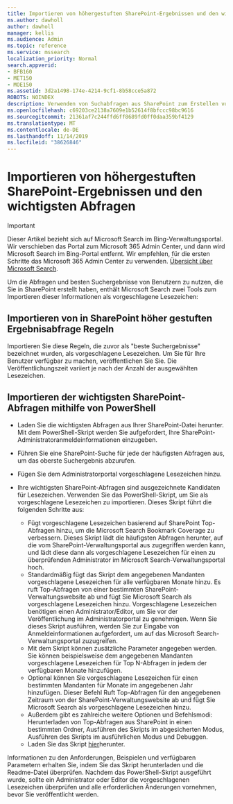 ```yaml
---
title: Importieren von höhergestuften SharePoint-Ergebnissen und den wichtigsten Abfragen
ms.author: dawholl
author: dawholl
manager: kellis
ms.audience: Admin
ms.topic: reference
ms.service: mssearch
localization_priority: Normal
search.appverid:
- BFB160
- MET150
- MOE150
ms.assetid: 3d2a1498-174e-4214-9cf1-8b58cce5a872
ROBOTS: NOINDEX
description: Verwenden von Suchabfragen aus SharePoint zum Erstellen von Arbeitsergebnissen für die Microsoft-Suche
ms.openlocfilehash: c69203ce2138a7609e1b52614f8bfccc98bc9616
ms.sourcegitcommit: 21361af7c244ffd6ff8689fd0ff0daa359bf4129
ms.translationtype: MT
ms.contentlocale: de-DE
ms.lasthandoff: 11/14/2019
ms.locfileid: "38626846"
---
```

# <a name="import-sharepoint-promoted-results-and-top-queries"></a>Importieren von höhergestuften SharePoint-Ergebnissen und den wichtigsten Abfragen

> [!IMPORTANT]
> Dieser Artikel bezieht sich auf Microsoft Search im Bing-Verwaltungsportal. Wir verschieben das Portal zum Microsoft 365 Admin Center, und dann wird Microsoft Search im Bing-Portal entfernt. Wir empfehlen, für die ersten Schritte das Microsoft 365 Admin Center zu verwenden. [Übersicht über Microsoft Search](overview-microsoft-search.md).
    
Um die Abfragen und besten Suchergebnisse von Benutzern zu nutzen, die Sie in SharePoint erstellt haben, enthält Microsoft Search zwei Tools zum Importieren dieser Informationen als vorgeschlagene Lesezeichen: 
  
## <a name="import-sharepoint-promoted-result-query-rules"></a>Importieren von in SharePoint höher gestuften Ergebnisabfrage Regeln

Importieren Sie diese Regeln, die zuvor als "beste Suchergebnisse" bezeichnet wurden, als vorgeschlagene Lesezeichen. Um Sie für Ihre Benutzer verfügbar zu machen, veröffentlichen Sie Sie. Die Veröffentlichungszeit variiert je nach der Anzahl der ausgewählten Lesezeichen.
  
## <a name="import-top-sharepoint-queries-using-powershell"></a>Importieren der wichtigsten SharePoint-Abfragen mithilfe von PowerShell

- Laden Sie die wichtigsten Abfragen aus Ihrer SharePoint-Datei herunter. Mit dem PowerShell-Skript werden Sie aufgefordert, Ihre SharePoint-Administratoranmeldeinformationen einzugeben.
    
- Führen Sie eine SharePoint-Suche für jede der häufigsten Abfragen aus, um das oberste Suchergebnis abzurufen.
    
- Fügen Sie dem Administratorportal vorgeschlagene Lesezeichen hinzu.
    
- Ihre wichtigsten SharePoint-Abfragen sind ausgezeichnete Kandidaten für Lesezeichen. Verwenden Sie das PowerShell-Skript, um Sie als vorgeschlagene Lesezeichen zu importieren. Dieses Skript führt die folgenden Schritte aus:
    - Fügt vorgeschlagene Lesezeichen basierend auf SharePoint Top-Abfragen hinzu, um die Microsoft Search Bookmark Coverage zu verbessern. Dieses Skript lädt die häufigsten Abfragen herunter, auf die vom SharePoint-Verwaltungsportal aus zugegriffen werden kann, und lädt diese dann als vorgeschlagene Lesezeichen für einen zu überprüfenden Administrator im Microsoft Search-Verwaltungsportal hoch.
    - Standardmäßig fügt das Skript dem angegebenen Mandanten vorgeschlagene Lesezeichen für alle verfügbaren Monate hinzu. Es ruft Top-Abfragen von einer bestimmten SharePoint-Verwaltungswebsite ab und fügt Sie Microsoft Search als vorgeschlagene Lesezeichen hinzu. Vorgeschlagene Lesezeichen benötigen einen Administrator/Editor, um Sie vor der Veröffentlichung im Administratorportal zu genehmigen. Wenn Sie dieses Skript ausführen, werden Sie zur Eingabe von Anmeldeinformationen aufgefordert, um auf das Microsoft Search-Verwaltungsportal zuzugreifen.
    - Mit dem Skript können zusätzliche Parameter angegeben werden. Sie können beispielsweise dem angegebenen Mandanten vorgeschlagene Lesezeichen für Top N-Abfragen in jedem der verfügbaren Monate hinzufügen.
    - Optional können Sie vorgeschlagene Lesezeichen für einen bestimmten Mandanten für Monate im angegebenen Jahr hinzufügen. Dieser Befehl Ruft Top-Abfragen für den angegebenen Zeitraum von der SharePoint-Verwaltungswebsite ab und fügt Sie Microsoft Search als vorgeschlagene Lesezeichen hinzu.
    - Außerdem gibt es zahlreiche weitere Optionen und Befehlsmodi: Herunterladen von Top-Abfragen aus SharePoint in einen bestimmten Ordner, Ausführen des Skripts im abgesicherten Modus, Ausführen des Skripts im ausführlichen Modus und Debuggen.
    - Laden Sie das Skript [hier](https://www.bingforbusiness.com/distribution/SharepointTopQueryBookmarks.zip)herunter. 

Informationen zu den Anforderungen, Beispielen und verfügbaren Parametern erhalten Sie, indem Sie das Skript herunterladen und die Readme-Datei überprüfen. Nachdem das PowerShell-Skript ausgeführt wurde, sollte ein Administrator oder Editor die vorgeschlagenen Lesezeichen überprüfen und alle erforderlichen Änderungen vornehmen, bevor Sie veröffentlicht werden.